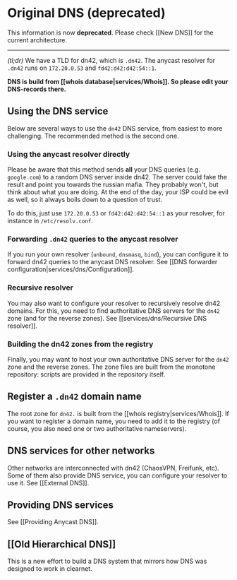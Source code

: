 # Original DNS (deprecated)
This information is now **deprecated**. Please check [[New DNS]] for the current architecture.

***

*(tl;dr)* We have a TLD for dn42, which is `.dn42`. The anycast resolver for `.dn42` runs on `172.20.0.53` and `fd42:d42:d42:54::1`.

**DNS is build from [[whois database|services/Whois]]. So please edit your DNS-records there.**

## Using the DNS service

Below are several ways to use the `dn42` DNS service, from easiest to more challenging. The recommended method is the second one.

### Using the anycast resolver directly

Please be aware that this method sends **all** your DNS queries (e.g. `google.com`) to a random DNS server inside dn42. The server could fake the result and point you towards the russian mafia. They probably won't, but think about what you are doing. At the end of the day, your ISP could be evil as well, so it always boils down to a question of trust.

To do this, just use `172.20.0.53` or `fd42:d42:d42:54::1` as your resolver, for instance in `/etc/resolv.conf`.

### Forwarding `.dn42` queries to the anycast resolver

If you run your own resolver (`unbound`, `dnsmasq`, `bind`), you can configure it to forward dn42 queries to the anycast DNS resolver. See [[DNS forwarder configuration|services/dns/Configuration]].

### Recursive resolver

You may also want to configure your resolver to recursively resolve dn42 domains. For this, you need to find authoritative DNS servers for the `dn42` zone (and for the reverse zones). See [[services/dns/Recursive DNS resolver]].

### Building the dn42 zones from the registry

Finally, you may want to host your own authoritative DNS server for the `dn42` zone and the reverse zones. The zone files are built from the monotone repository: scripts are provided in the repository itself.

## Register a `.dn42` domain name

The root zone for `dn42.` is built from the [[whois registry|services/Whois]]. If you want to register a domain name, you need to add it to the registry (of course, you also need one or two authoritative nameservers).

## DNS services for other networks

Other networks are interconnected with dn42 (ChaosVPN, Freifunk, etc). Some of them also provide DNS service, you can configure your resolver to use it. See [[External DNS]].

## Providing DNS services

See [[Providing Anycast DNS]].

## [[Old Hierarchical DNS]]

This is a new effort to build a DNS system that mirrors how DNS was designed to work in clearnet. 